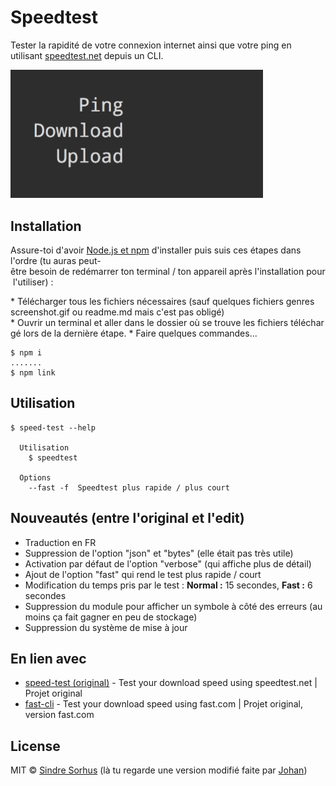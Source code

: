 # Speedtest

Tester la rapidité de votre connexion internet ainsi que votre ping en utilisant [speedtest.net](https://www.speedtest.net) depuis un CLI.

<img src="screenshot.gif" width="404">

## Installation

Assure-toi d'avoir [Node.js et npm](https://nodejs.org) d'installer puis suis ces étapes dans l'ordre (tu auras peut-être besoin de redémarrer ton terminal / ton appareil après l'installation pour l'utiliser) :

* Télécharger tous les fichiers nécessaires (sauf quelques fichiers genres screenshot.gif ou readme.md mais c'est pas obligé)
* Ouvrir un terminal et aller dans le dossier où se trouve les fichiers téléchargé lors de la dernière étape.
* Faire quelques commandes...
```
$ npm i
.......
$ npm link
```

## Utilisation

```
$ speed-test --help

  Utilisation
    $ speedtest

  Options
    --fast -f  Speedtest plus rapide / plus court
```

## Nouveautés (entre l'original et l'edit)

* Traduction en FR
* Suppression de l'option "json" et "bytes" (elle était pas très utile)
* Activation par défaut de l'option "verbose" (qui affiche plus de détail)
* Ajout de l'option "fast" qui rend le test plus rapide / court
* Modification du temps pris par le test : **Normal :** 15 secondes, **Fast :** 6 secondes
* Suppression du module pour afficher un symbole à côté des erreurs (au moins ça fait gagner en peu de stockage)
* Suppression du système de mise à jour

## En lien avec


- [speed-test (original)](https://github.com/sindresorhus/fast-cli) - Test your download speed using speedtest.net | Projet original
- [fast-cli](https://github.com/sindresorhus/fast-cli) - Test your download speed using fast.com | Projet original, version fast.com

## License

MIT © [Sindre Sorhus](https://sindresorhus.com)
(là tu regarde une version modifié faite par [Johan](https://johan-perso.glitch.me))
